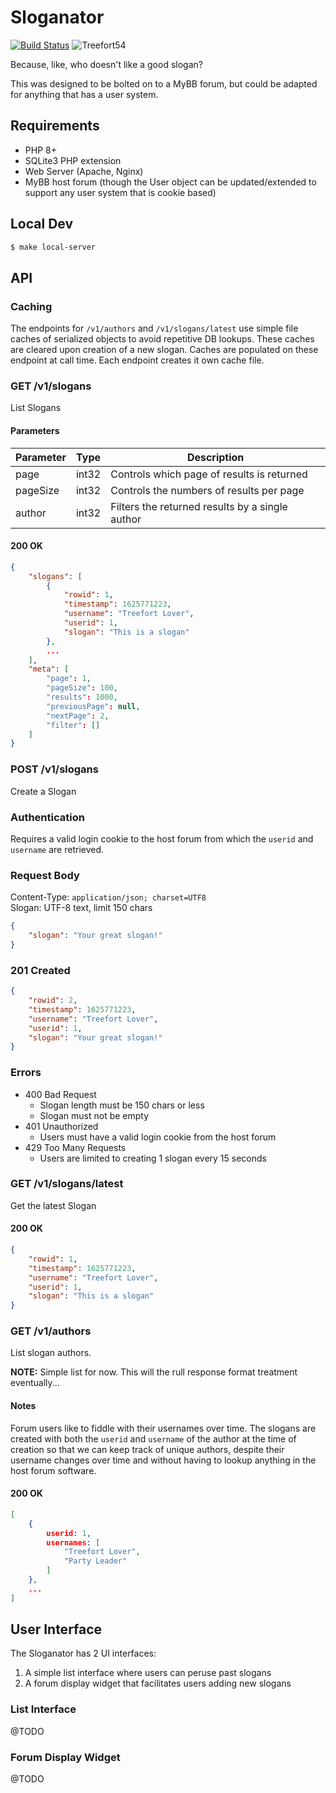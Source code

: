 # Sloganator

[![Build Status](https://github.com/Gipetto/CowSay/actions/workflows/main.yml/badge.svg)](https://github.com/Gipetto/CowSay/actions/workflows/main.yml)
![Treefort54](https://img.shields.io/badge/Treefort-54-blue.svg)

Because, like, who doesn't like a good slogan?

This was designed to be bolted on to a MyBB forum, but could be adapted for anything that has a user system.

## Requirements

- PHP 8+
- SQLite3 PHP extension
- Web Server (Apache, Nginx)
- MyBB host forum (though the User object can be updated/extended to support any user system that is cookie based)

## Local Dev

``` sh
$ make local-server
```

## API

### Caching

The endpoints for `/v1/authors` and `/v1/slogans/latest` use simple file caches of serialized objects to avoid repetitive DB lookups. These caches are cleared upon creation of a new slogan. Caches are populated on these endpoint at call time. Each endpoint creates it own cache file.

### GET /v1/slogans

List Slogans

#### Parameters

| Parameter | Type   | Description |
| --------- | ------ | ----------- |
| page      | int32  | Controls which page of results is returned      |
| pageSize  | int32  | Controls the numbers of results per page        |
| author    | int32  | Filters the returned results by a single author |

#### 200 OK
``` json
{
    "slogans": [
        {
            "rowid": 1,
            "timestamp": 1625771223,
            "username": "Treefort Lover",
            "userid": 1,
            "slogan": "This is a slogan"
        },
        ...
    ],
    "meta": [
        "page": 1,
        "pageSize": 100,
        "results": 1000,
        "previousPage": null,
        "nextPage": 2,
        "filter": []
    ]
}
```

### POST /v1/slogans

Create a Slogan

### Authentication

Requires a valid login cookie to the host forum from which the `userid` and `username` are retrieved.

### Request Body

Content-Type: `application/json; charset=UTF8`  
Slogan: UTF-8 text, limit 150 chars

``` json
{
    "slogan": "Your great slogan!"
}
```

### 201 Created

``` json
{
    "rowid": 2,
    "timestamp": 1625771223,
    "username": "Treefort Lover",
    "userid": 1,
    "slogan": "Your great slogan!"
}
```

### Errors

- 400 Bad Request
    - Slogan length must be 150 chars or less
    - Slogan must not be empty
- 401 Unauthorized
    - Users must have a valid login cookie from the host forum
- 429 Too Many Requests
    - Users are limited to creating 1 slogan every 15 seconds

### GET /v1/slogans/latest

Get the latest Slogan

#### 200 OK

``` json
{
    "rowid": 1,
    "timestamp": 1625771223,
    "username": "Treefort Lover",
    "userid": 1,
    "slogan": "This is a slogan"
}
```

### GET /v1/authors

List slogan authors.  

__NOTE:__ Simple list for now. This will the rull response format treatment eventually...

#### Notes

Forum users like to fiddle with their usernames over time. The slogans are created with both the `userid` and `username` of the author at the time of creation so that we can keep track of unique authors, despite their username changes over time and without having to lookup anything in the host forum software.

#### 200 OK

``` json
[
    {
        userid: 1,
        usernames: [
            "Treefort Lover",
            "Party Leader"
        ]
    },
    ...
]
```

## User Interface

The Sloganator has 2 UI interfaces:

1. A simple list interface where users can peruse past slogans
2. A forum display widget that facilitates users adding new slogans

### List Interface

@TODO

### Forum Display Widget

@TODO